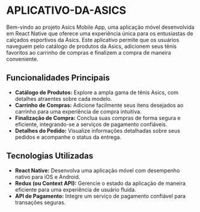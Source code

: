 # APLICATIVO-DA-ASICS


Bem-vindo ao projeto Asics Mobile App, uma aplicação móvel desenvolvida em React Native que oferece uma experiência única para os entusiastas de calçados esportivos da Asics. Este aplicativo permite que os usuários naveguem pelo catálogo de produtos da Asics, adicionem seus tênis favoritos ao carrinho de compras e finalizem a compra de maneira conveniente.

## Funcionalidades Principais
- **Catálogo de Produtos:** Explore a ampla gama de tênis Asics, com detalhes atraentes sobre cada modelo.
- **Carrinho de Compras:** Adicione facilmente seus itens desejados ao carrinho para uma experiência de compra intuitiva.
- **Finalização de Compra:** Conclua suas compras de forma segura e eficiente, integrando-se a serviços de pagamento confiáveis.
- **Detalhes do Pedido:** Visualize informações detalhadas sobre seus pedidos e acompanhe o status da entrega.

## Tecnologias Utilizadas
- **React Native:** Desenvolva uma aplicação móvel com desempenho nativo para iOS e Android.
- **Redux (ou Context API):** Gerencie o estado da aplicação de maneira eficiente para uma experiência de usuário fluida.
- **API de Pagamento:** Integre um serviço de pagamento confiável para transações seguras.
